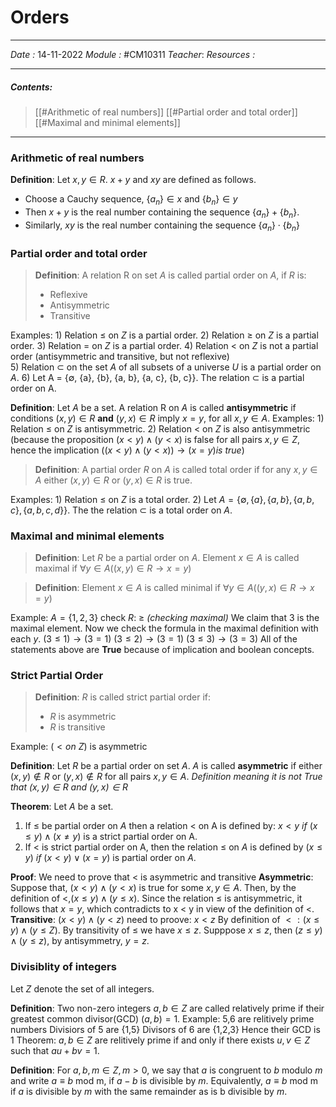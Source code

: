 # Orders
---
*Date :*  14-11-2022 
*Module :* #CM10311 
*Teacher*: 
*Resources :*

---
##### Contents: 
> [[#Arithmetic of real numbers]]
> [[#Partial order and total order]]
> [[#Maximal and minimal elements]]
> 
--- 

### Arithmetic of real numbers
**Definition**: Let $x,y \in R$. $x+y$ and $xy$ are defined as follows. 
- Choose a Cauchy sequence, $\{a_n\}\in x$ and $\{b_n\} \in y$ 
- Then $x+y$ is the real number containing the sequence $\{a_n\}+\{b_n\}$. 
- Similarly, $xy$ is the real number containing the sequence $\{a_n\}\cdot\{b_n\}$

### Partial order and total order

>**Definition**: A relation R on set $A$ is called partial order on $A$, if $R$ is:
>	- Reflexive
>	- Antisymmetric
>	- Transitive

Examples:
	1) Relation $≤$ on $Z$ is a partial order. 
	2) Relation $≥$ on $Z$ is a partial order. 
	3) Relation $=$ on $Z$ is a partial order.
	4) Relation $<$ on $Z$ is not a partial order (antisymmetric and transitive, but not reflexive)  
	5) Relation $⊂$ on the set $A$ of all subsets of a universe $U$ is a partial order on $A$. 
	6) Let A = {∅, {a}, {b}, {a, b}, {a, c}, {b, c}}. The relation ⊂ is a partial order on A.

**Definition**: Let $A$ be a set. A relation R on $A$ is called **antisymmetric** if conditions $(x,y) \in R$ **and** $(y,x) \in R$ imply $x=y$, for all $x,y \in A$. 
Examples: 
	1) Relation $≤$ on $Z$ is antisymmetric. 
	2) Relation $<$ on $Z$ is also antisymmetric (because the proposition $(x < y) ∧ (y < x)$ is false for all pairs $x, y ∈ Z$, hence the implication $((x < y) ∧ (y < x)) → (x = y) is \ true)$

> **Definition**: A partial order $R$ on $A$ is called total order if for any $x,y \in A$ either $(x,y) \in R$ or $(y,x) \in R$ is true. 

Examples:
	1) Relation $≤$ on $Z$ is a total order. 
	2) Let $A = \{∅, \{a\}, \{a, b\}, \{a, b, c\}, \{a, b, c, d\}\}$. The the relation $⊂$ is a total order on $A$.

### Maximal and minimal elements

>**Definition**: Let $R$ be a partial order on $A$. Element $x \in A$ is called maximal if $\forall y \in A ((x,y)\in R \to x = y)$ 

> **Definition**: Element $x\in A$ is called minimal if $\forall y \in A ((y,x) \in R \to x = y)$ 

Example:
	$A  = \{1,2,3\}$ check $R$: $\ge$ *(checking maximal)*
	We claim that $3$ is the maximal element. 
	Now we check the formula in the maximal definition with each $y$. 
	$(3 \le 1) \to (3=1)$
	$(3 \le 2) \to (3 = 1)$
	$(3 \le 3) \to (3 = 3)$
	All of the statements above are **True** because of implication and boolean concepts. 

### Strict Partial Order
>**Definition**: $R$ is called strict partial order if:
>	- $R$ is asymmetric
>	- $R$ is transitive

Example: $(< on \ Z)$ is asymmetric

**Definition**: Let $R$ be a partial order on set $A$. $A$ is called **asymmetric** if either $(x,y) \notin R$ or $(y,x) \notin R$ for all pairs $x,y \in A$. 
*Definition meaning it is not True that $(x,y) \in R$ and $(y,x) \in R$*

**Theorem**: Let $A$ be a set. 
1. If $\le$ be partial order on $A$ then a relation $<$ on A is defined by: $x<y \ if \ (x \le y) \wedge (x \ne y)$ is a strict partial order on A. 
2. If $<$ is strict partial order on A, then the relation $\le$ on $A$ is defined by $(x \le y) \ if \ (x < y) \vee (x = y)$ is partial order on $A$. 

**Proof**: 
We need to prove that $<$ is asymmetric and transitive
**Asymmetric**: Suppose that, $(x < y) ∧ (y < x)$ is true for some $x, y ∈ A$. Then, by the definition of $<, (x ≤ y) ∧ (y ≤ x)$. Since the relation $≤$ is antisymmetric, it follows that $x = y$, which contradicts to x $<$ y in view of the definition of $<$. 
**Transitive**: $(x < y) \wedge (y < z)$ need to proove: $x < z$
By definition of $<: (x \le y) \wedge (y \le Z)$. By transitivity of $\le$ we have $x \le z$. Supppose $x \le z$, then $(z \le y) \wedge (y \le z )$, by antisymmetry, $y = z$. 



### Divisiblity of integers
Let $Z$ denote the set of all integers. 

**Definition**: Two non-zero integers $a,b \in Z$ are called relatively prime if their greatest common divisor(GCD) $(a,b) = 1$. 
Example: 5,6 are relitively prime numbers
	Divisiors of 5 are {1,5}
	Divisors of 6 are {1,2,3}
	Hence their GCD is 1
Theorem: $a,b \in Z$ are relitively prime if and only if there exists $u,v \in Z$ such that $au + bv = 1$. 

**Definition**: For $a, b, m ∈ Z, m > 0$, we say that $a$ is congruent to $b$ modulo $m$ and write $a ≡ b$ mod m, if $a − b$ is divisible by $m$. Equivalently, $a ≡ b$ mod m if $a$ is divisible by $m$ with the same remainder as is b divisible by $m$. 